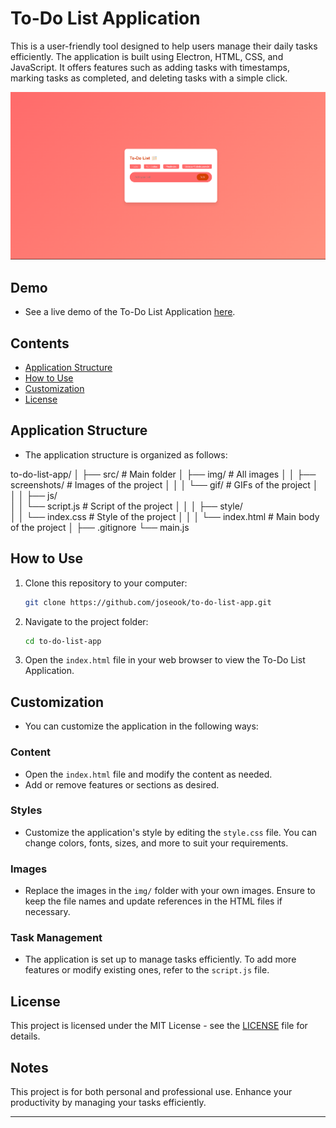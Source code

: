
# To-Do List Application

This is a user-friendly tool designed to help users manage their daily tasks efficiently. The application is built using Electron, HTML, CSS, and JavaScript. It offers features such as adding tasks with timestamps, marking tasks as completed, and deleting tasks with a simple click.

![Screenshot](./src/img/screenshots/todolist.png)

## Demo

- See a live demo of the To-Do List Application [here](./src/img/screenshots/gif/todolistapp.gif).

## Contents

- [Application Structure](#application-structure)
- [How to Use](#how-to-use)
- [Customization](#customization)
- [License](#license)

## Application Structure

- The application structure is organized as follows:

to-do-list-app/
│
├── src/                  # Main folder
│   ├── img/              # All images
│   │   ├── screenshots/ # Images of the project
│   │   │   └── gif/     # GIFs of the project
│   │
│   ├── js/              
│   │   └── script.js    # Script of the project
│   │
│   ├── style/           
│   │   └── index.css    # Style of the project
│   │
│   └── index.html       # Main body of the project
│
├── .gitignore
└── main.js    

## How to Use

1. Clone this repository to your computer:

   ```bash
   git clone https://github.com/joseook/to-do-list-app.git
   ```

2. Navigate to the project folder:

   ```bash
   cd to-do-list-app
   ```

3. Open the `index.html` file in your web browser to view the To-Do List Application.

## Customization

- You can customize the application in the following ways:

### Content

- Open the `index.html` file and modify the content as needed.
- Add or remove features or sections as desired.

### Styles

- Customize the application's style by editing the `style.css` file. You can change colors, fonts, sizes, and more to suit your requirements.

### Images

- Replace the images in the `img/` folder with your own images. Ensure to keep the file names and update references in the HTML files if necessary.

### Task Management

- The application is set up to manage tasks efficiently. To add more features or modify existing ones, refer to the `script.js` file.

## License

This project is licensed under the MIT License - see the [LICENSE](LICENSE) file for details.

## Notes

This project is for both personal and professional use. Enhance your productivity by managing your tasks efficiently.

--- 
